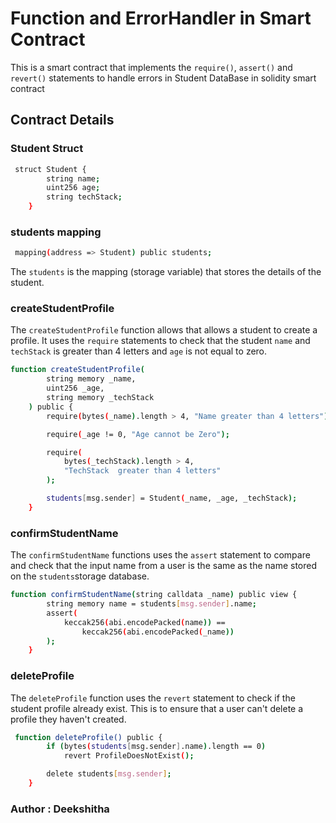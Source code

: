 # Function and ErrorHandler in Smart Contract

This is a smart contract that implements the `require()`, `assert()` and `revert()` statements to handle errors in Student DataBase in solidity smart contract

## Contract Details

### Student Struct

```sh
 struct Student {
        string name;
        uint256 age;
        string techStack;
    }
```

### students mapping

```sh
 mapping(address => Student) public students;
```

The `students` is the mapping (storage variable) that stores the details of the student.

### createStudentProfile

The `createStudentProfile` function allows that allows a student to create a profile. It uses the `require` statements to check that the student `name` and `techStack` is greater than 4 letters and `age` is not equal to zero.

```sh
function createStudentProfile(
        string memory _name,
        uint256 _age,
        string memory _techStack
    ) public {
        require(bytes(_name).length > 4, "Name greater than 4 letters");

        require(_age != 0, "Age cannot be Zero");

        require(
            bytes(_techStack).length > 4,
            "TechStack  greater than 4 letters"
        );

        students[msg.sender] = Student(_name, _age, _techStack);
    }
```

### confirmStudentName

The `confirmStudentName` functions uses the `assert` statement to compare and check that the input name from a user is the same as the name stored on the `students`storage database.

```sh
function confirmStudentName(string calldata _name) public view {
        string memory name = students[msg.sender].name;
        assert(
            keccak256(abi.encodePacked(name)) ==
                keccak256(abi.encodePacked(_name))
        );
    }
```

### deleteProfile

The `deleteProfile` function uses the `revert` statement to check if the student profile already exist. This is to ensure that a user can't delete a profile they haven't created.

```sh
 function deleteProfile() public {
        if (bytes(students[msg.sender].name).length == 0)
            revert ProfileDoesNotExist();

        delete students[msg.sender];
    }
```
### Author : Deekshitha
